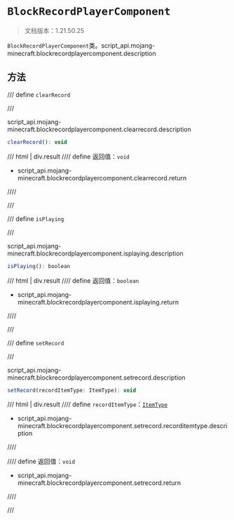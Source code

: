 # `BlockRecordPlayerComponent`

> 文档版本：1.21.50.25

`BlockRecordPlayerComponent`类。script_api.mojang-minecraft.blockrecordplayercomponent.description

## 方法

/// define
`clearRecord`


///

script_api.mojang-minecraft.blockrecordplayercomponent.clearrecord.description

```js
clearRecord(): void
```

/// html | div.result
//// define
返回值：`void`

- script_api.mojang-minecraft.blockrecordplayercomponent.clearrecord.return


////

///


/// define
`isPlaying`


///

script_api.mojang-minecraft.blockrecordplayercomponent.isplaying.description

```js
isPlaying(): boolean
```

/// html | div.result
//// define
返回值：`boolean`

- script_api.mojang-minecraft.blockrecordplayercomponent.isplaying.return


////

///


/// define
`setRecord`


///

script_api.mojang-minecraft.blockrecordplayercomponent.setrecord.description

```js
setRecord(recordItemType: ItemType): void
```

/// html | div.result
//// define
`recordItemType`：[`ItemType`](./itemtype.md)

- script_api.mojang-minecraft.blockrecordplayercomponent.setrecord.recorditemtype.description


////

//// define
返回值：`void`

- script_api.mojang-minecraft.blockrecordplayercomponent.setrecord.return


////

///

